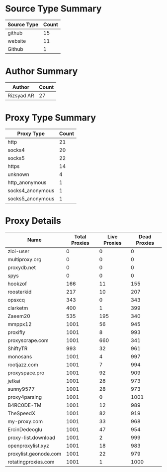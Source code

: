 # Source Type Summary

| Source Type | Count |
|-------------|-------|
| github | 15 |
| website | 11 |
| Github | 1 |


# Author Summary

| Author | Count |
|--------|-------|
| Rizsyad AR | 27 |


# Proxy Type Summary

| Proxy Type | Count |
|------------|-------|
| http | 21 |
| socks4 | 20 |
| socks5 | 22 |
| https | 14 |
| unknown | 4 |
| http_anonymous | 1 |
| socks4_anonymous | 1 |
| socks5_anonymous | 1 |


# Proxy Details

| Name | Total Proxies | Live Proxies | Dead Proxies |
|------|---------------|--------------|---------------|
| zloi-user | 0 | 0 | 0 |
| multiproxy.org | 0 | 0 | 0 |
| proxydb.net | 0 | 0 | 0 |
| spys | 0 | 0 | 0 |
| hookzof | 166 | 11 | 155 |
| roosterkid | 217 | 10 | 207 |
| opsxcq | 343 | 0 | 343 |
| clarketm | 400 | 1 | 399 |
| Zaeem20 | 535 | 195 | 340 |
| mmppx12 | 1001 | 56 | 945 |
| proxifly | 1001 | 8 | 993 |
| proxyscrape.com | 1001 | 660 | 341 |
| ShiftyTR | 993 | 32 | 961 |
| monosans | 1001 | 4 | 997 |
| rootjazz.com | 1001 | 7 | 994 |
| proxyspace.pro | 1001 | 92 | 909 |
| jetkai | 1001 | 28 | 973 |
| sunny9577 | 1001 | 28 | 973 |
| proxy4parsing | 1001 | 0 | 1001 |
| B4RC0DE-TM | 1001 | 12 | 989 |
| TheSpeedX | 1001 | 82 | 919 |
| my-proxy.com | 1001 | 33 | 968 |
| ErcinDedeoglu | 1001 | 47 | 954 |
| proxy-list.download | 1001 | 2 | 999 |
| openproxylist.xyz | 1001 | 18 | 983 |
| proxylist.geonode.com | 1001 | 22 | 979 |
| rotatingproxies.com | 1001 | 1 | 1000 |

